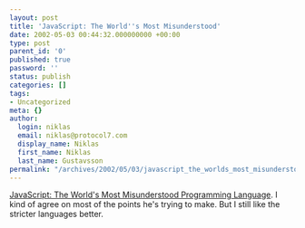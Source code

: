 ```yaml
---
layout: post
title: 'JavaScript: The World''s Most Misunderstood'
date: 2002-05-03 00:44:32.000000000 +00:00
type: post
parent_id: '0'
published: true
password: ''
status: publish
categories: []
tags:
- Uncategorized
meta: {}
author:
  login: niklas
  email: niklas@protocol7.com
  display_name: Niklas
  first_name: Niklas
  last_name: Gustavsson
permalink: "/archives/2002/05/03/javascript_the_worlds_most_misunderstood/"
---
```

[JavaScript: The World's Most Misunderstood Programming Language](http://www.crockford.com/javascript/javascript.html). I kind of agree on most of the points he's trying to make. But I still like the stricter languages better.

